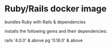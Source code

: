 # Ruby/Rails docker image
bundles Ruby with Rails & dependencies

installs the following gems and their
dependencies:

rails '4.0.0' & above
pg '0.16.0' & above
